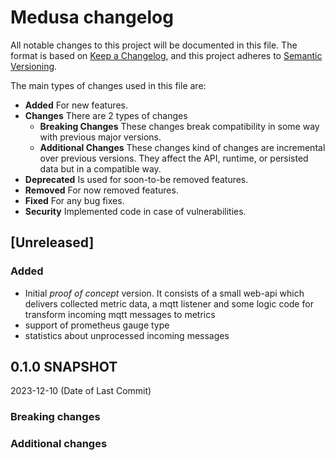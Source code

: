 # Medusa changelog

All notable changes to this project will be documented in this file.
The format is based on [Keep a Changelog](https://keepachangelog.com/en/1.0.0/),
and this project adheres to [Semantic Versioning](https://semver.org/spec/v2.0.0.html).

The main types of changes used in this file are:

- **Added** For new features.
- **Changes** There are 2 types of changes
    - **Breaking Changes** These changes break compatibility in some way with previous major versions. 
    - **Additional Changes** These changes kind of changes are incremental over previous versions. 
                             They affect the API, runtime, or persisted data but in a compatible way.
- **Deprecated** Is used for soon-to-be removed features.
- **Removed** For now removed features.
- **Fixed** For any bug fixes.
- **Security** Implemented code in case of vulnerabilities.

## [Unreleased]

### Added

- Initial *proof of concept* version. It consists of a small web-api which delivers collected
  metric data, a mqtt listener and some logic code for transform incoming mqtt messages to
  metrics
- support of prometheus gauge type 
- statistics about unprocessed incoming messages

## 0.1.0 SNAPSHOT 
2023-12-10 (Date of Last Commit)

### Breaking changes

### Additional changes
